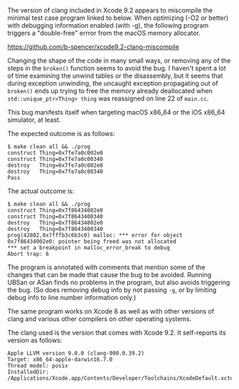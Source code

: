 The version of clang included in Xcode 9.2 appears to miscompile the minimal
test case program linked to below.  When optimizing (-O2 or better) with
debugging information enabled (with -g), the following program triggers a
"double-free" errror from the macOS memory allocator.

https://github.com/b-spencer/xcode9.2-clang-miscompile

Changing the shape of the code in many small ways, or removing any of the
steps in the `broken()` function seems to avoid the bug.  I haven't spent a
lot of time examining the unwind tables or the disassembly, but it seems that
during exception unwinding, the uncaught exception propagating out of
`broken()` ends up trying to free the memory already deallocated when
`std::unique_ptr<Thing> thing` was reassigned on line 22 of `main.cc`.

This bug manifests itself when targeting macOS x86_64 or the iOS x86_64
simulator, at least.

The expected outcome is as follows:
```
$ make clean all && ./prog
construct Thing=0x7fe7a0c002e0
construct Thing=0x7fe7a0c00340
destroy   Thing=0x7fe7a0c002e0
destroy   Thing=0x7fe7a0c00340
Pass
```

The actual outcome is:
```
$ make clean all && ./prog
construct Thing=0x7f86434002e0
construct Thing=0x7f8643400340
destroy   Thing=0x7f86434002e0
destroy   Thing=0x7f8643400340
prog(42802,0x7fffb3c6b3c0) malloc: *** error for object 0x7f86434002e0: pointer being freed was not allocated
*** set a breakpoint in malloc_error_break to debug
Abort trap: 6
```

The program is annotated with comments that mention some of the changes that
can be made that cause the bug to be avoided.  Running UBSan or ASan finds no
problems in the program, but also avoids triggering the bug.  (So does
removing debug info by not passing `-g`, or by limiting debug info to line
number information only.)

The same program works on Xcode 8 as well as with other versions of clang and
various other compilers on other operating systems.

The clang used is the version that comes with Xcode 9.2.  It self-reports its
version as follows:
```
Apple LLVM version 9.0.0 (clang-900.0.39.2)
Target: x86_64-apple-darwin16.7.0
Thread model: posix
InstalledDir: /Applications/Xcode.app/Contents/Developer/Toolchains/XcodeDefault.xctoolchain/usr/bin
```
